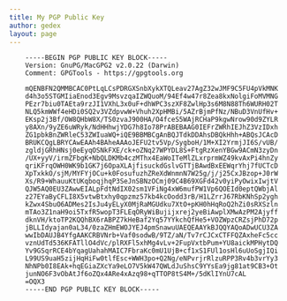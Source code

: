 ```yaml
---
title: My PGP Public Key
author: gedex
layout: page
---
```



		-----BEGIN PGP PUBLIC KEY BLOCK-----
		Version: GnuPG/MacGPG2 v2.0.22 (Darwin)
		Comment: GPGTools - https://gpgtools.org

		mQENBFN2QMMBCAC0PtLqLCsPDRGXSnbXykXTQLeav27AgZ32wJMF9C5FU4pVkMNK
		d4h3o5STGMIiaEnod3Egv9MsvzqaIZWQuoM/94Ef4w47r8Zea8kxNolgiFoMVMNG
		PEzr7biu0TAEta9rzJI1VXhL3x0uF+dhWPC3szXF8ZwlHp3s6M8N88Th6WURH02T
		NLQ5kmWWf4eHDi0SQ2v3VZdpvwW+Vhuh2XpHMBi/5AZrBjmPfNz/NBuD3VnUfHv+
		EKsp2j3Bf/OW8QHbW8X/TS0zvaJ900HA/O4fceS5WAjRCHaP9kgwNrow90d9ZYLR
		y8AXn/9yZE6uWRyk/NdHHhwjYDG7h8Io78PrABEBAAG0IEFrZWRhIEJhZ3VzIDxh
		ZG1pbkBnZWRleC53ZWIuaWQ+iQE9BBMBCgAnBQJTdkDDAhsDBQkHhh+ABQsJCAcD
		BRUKCQgLBRYCAwEAAh4BAheAAAoJEFU2tv5Vp/SygboH/1M+XI2YrmjJI6S/vUB/
		zgldjGRhHNsj0eEyqOSNkFXE/ck+oZNq27WPYDL8S+FtgRzXenYBGw9ACmN3zyDn
		/UX+yyV/irmZFbgK+NbQLDKMb4czMThx4EaWoITeMlZLxrprmWZ49kvAxPi4hnZy
		qriKFrqOWH0WK9b1GK7j6OpaXLAjfisuckdGslvGTTjBAwdBxEEWqrYhj7fUCTcD
		XpTxkkO/sjM/MYFYjOCu+k0FosufuzhZReXdWnmnN7W25g/j/j25CxJBzop+J0rW
		Xs/R9+WhauuKtUKqboqjhqP3SeJnSBNzOCmj09C4B69XGFd42v0yiPyOwixIwjtV
		QJW5AQ0EU3ZAwwEIALpFdtNdIX02sm1VFiNg4xW6mufPW1Vp6QOEId0eptQWbjAl
		z27EYaByCFLI8X5vtwBtxhy0qpzmz57kb4kcOodd3rB/H1LZrrJ67RbKNhSp2ygh
		kZwx4SbuO6ADMes2IsJu4yELyX0MjRaMGUdku7XtO+pKH0hHqRoQ2hZi0sRXSzln
		mTAo3Z1naH9oi5TxfR5wopT3FLEqORyWiBujijxrej2yeBiAwplXMwAzPM2Ajyff
		dknVH/ktoTP2KQQhBX6rABPZ7kHeBaf2Yq57YYkchQfHe5+VOZWpzCRZsjPhD72p
		jBLLIdyajan0aL34/0zaZHmEWOJYEJ4pmSnawuUAEQEAAYkBJQQYAQoADwUCU3ZA
		wwIbDAUJB4YfgAAKCRBVNrb+Vaf0sodwB/9TZ/aN/Tv7rCJCxCTFFQZAxheFc5cc
		vznUdTd536KFATllO4dVc/plRXFl5xhMg4vLv+2FupVxtbPum+YU8aickMPHytDQ
		Yv9GSqrRCE4bYqagUahahMAIC7FbraKc0mU1UjB+cf1xS1FUl1osHl6uUoSgjIQi
		L99US9uaH5zijHqHiFw0tlfEsc+WWH3po+Q2Ng/eNPvrjrRlzuRPP3Rv4b3vrYy3
		NhNPb0I8EAk+hqEGiaZXcYa9eLO7V5kW47QWLdJuShsC9YYsEa9jg81at9CB3+Ot
		junNO6F3vObAtJf6oZQx4ARe4xAzq98+qTTOP8tS4M+/5dKlIYnU7cAL
		=OQX3
		-----END PGP PUBLIC KEY BLOCK-----


